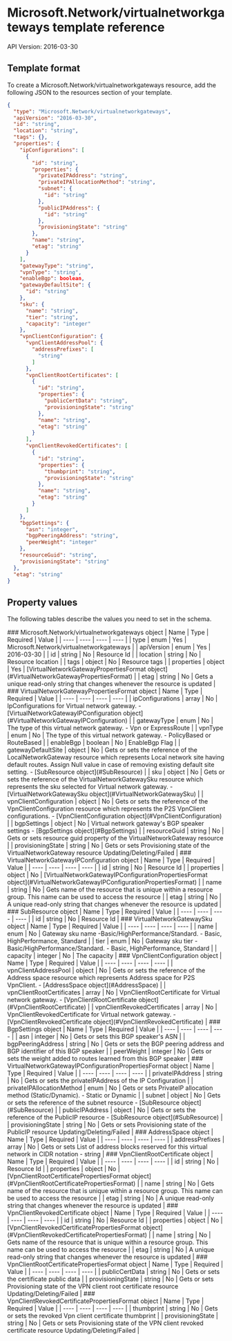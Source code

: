# Microsoft.Network/virtualnetworkgateways template reference
API Version: 2016-03-30
## Template format

To create a Microsoft.Network/virtualnetworkgateways resource, add the following JSON to the resources section of your template.

```json
{
  "type": "Microsoft.Network/virtualnetworkgateways",
  "apiVersion": "2016-03-30",
  "id": "string",
  "location": "string",
  "tags": {},
  "properties": {
    "ipConfigurations": [
      {
        "id": "string",
        "properties": {
          "privateIPAddress": "string",
          "privateIPAllocationMethod": "string",
          "subnet": {
            "id": "string"
          },
          "publicIPAddress": {
            "id": "string"
          },
          "provisioningState": "string"
        },
        "name": "string",
        "etag": "string"
      }
    ],
    "gatewayType": "string",
    "vpnType": "string",
    "enableBgp": boolean,
    "gatewayDefaultSite": {
      "id": "string"
    },
    "sku": {
      "name": "string",
      "tier": "string",
      "capacity": "integer"
    },
    "vpnClientConfiguration": {
      "vpnClientAddressPool": {
        "addressPrefixes": [
          "string"
        ]
      },
      "vpnClientRootCertificates": [
        {
          "id": "string",
          "properties": {
            "publicCertData": "string",
            "provisioningState": "string"
          },
          "name": "string",
          "etag": "string"
        }
      ],
      "vpnClientRevokedCertificates": [
        {
          "id": "string",
          "properties": {
            "thumbprint": "string",
            "provisioningState": "string"
          },
          "name": "string",
          "etag": "string"
        }
      ]
    },
    "bgpSettings": {
      "asn": "integer",
      "bgpPeeringAddress": "string",
      "peerWeight": "integer"
    },
    "resourceGuid": "string",
    "provisioningState": "string"
  },
  "etag": "string"
}
```
## Property values

The following tables describe the values you need to set in the schema.

<a id="Microsoft.Network/virtualnetworkgateways" />
### Microsoft.Network/virtualnetworkgateways object
|  Name | Type | Required | Value |
|  ---- | ---- | ---- | ---- |
|  type | enum | Yes | Microsoft.Network/virtualnetworkgateways |
|  apiVersion | enum | Yes | 2016-03-30 |
|  id | string | No | Resource Id |
|  location | string | No | Resource location |
|  tags | object | No | Resource tags |
|  properties | object | Yes | [VirtualNetworkGatewayPropertiesFormat object](#VirtualNetworkGatewayPropertiesFormat) |
|  etag | string | No | Gets a unique read-only string that changes whenever the resource is updated |


<a id="VirtualNetworkGatewayPropertiesFormat" />
### VirtualNetworkGatewayPropertiesFormat object
|  Name | Type | Required | Value |
|  ---- | ---- | ---- | ---- |
|  ipConfigurations | array | No | IpConfigurations for Virtual network gateway. - [VirtualNetworkGatewayIPConfiguration object](#VirtualNetworkGatewayIPConfiguration) |
|  gatewayType | enum | No | The type of this virtual network gateway. - Vpn or ExpressRoute |
|  vpnType | enum | No | The type of this virtual network gateway. - PolicyBased or RouteBased |
|  enableBgp | boolean | No | EnableBgp Flag |
|  gatewayDefaultSite | object | No | Gets or sets the reference of the LocalNetworkGateway resource which represents Local network site having default routes. Assign Null value in case of removing existing default site setting. - [SubResource object](#SubResource) |
|  sku | object | No | Gets or sets the reference of the VirtualNetworkGatewaySku resource which represents the sku selected for Virtual network gateway. - [VirtualNetworkGatewaySku object](#VirtualNetworkGatewaySku) |
|  vpnClientConfiguration | object | No | Gets or sets the reference of the VpnClientConfiguration resource which represents the P2S VpnClient configurations. - [VpnClientConfiguration object](#VpnClientConfiguration) |
|  bgpSettings | object | No | Virtual network gateway's BGP speaker settings - [BgpSettings object](#BgpSettings) |
|  resourceGuid | string | No | Gets or sets resource guid property of the VirtualNetworkGateway resource |
|  provisioningState | string | No | Gets or sets Provisioning state of the VirtualNetworkGateway resource Updating/Deleting/Failed |


<a id="VirtualNetworkGatewayIPConfiguration" />
### VirtualNetworkGatewayIPConfiguration object
|  Name | Type | Required | Value |
|  ---- | ---- | ---- | ---- |
|  id | string | No | Resource Id |
|  properties | object | No | [VirtualNetworkGatewayIPConfigurationPropertiesFormat object](#VirtualNetworkGatewayIPConfigurationPropertiesFormat) |
|  name | string | No | Gets name of the resource that is unique within a resource group. This name can be used to access the resource |
|  etag | string | No | A unique read-only string that changes whenever the resource is updated |


<a id="SubResource" />
### SubResource object
|  Name | Type | Required | Value |
|  ---- | ---- | ---- | ---- |
|  id | string | No | Resource Id |


<a id="VirtualNetworkGatewaySku" />
### VirtualNetworkGatewaySku object
|  Name | Type | Required | Value |
|  ---- | ---- | ---- | ---- |
|  name | enum | No | Gateway sku name -Basic/HighPerformance/Standard. - Basic, HighPerformance, Standard |
|  tier | enum | No | Gateway sku tier -Basic/HighPerformance/Standard. - Basic, HighPerformance, Standard |
|  capacity | integer | No | The capacity |


<a id="VpnClientConfiguration" />
### VpnClientConfiguration object
|  Name | Type | Required | Value |
|  ---- | ---- | ---- | ---- |
|  vpnClientAddressPool | object | No | Gets or sets the reference of the Address space resource which represents Address space for P2S VpnClient. - [AddressSpace object](#AddressSpace) |
|  vpnClientRootCertificates | array | No | VpnClientRootCertificate for Virtual network gateway. - [VpnClientRootCertificate object](#VpnClientRootCertificate) |
|  vpnClientRevokedCertificates | array | No | VpnClientRevokedCertificate for Virtual network gateway. - [VpnClientRevokedCertificate object](#VpnClientRevokedCertificate) |


<a id="BgpSettings" />
### BgpSettings object
|  Name | Type | Required | Value |
|  ---- | ---- | ---- | ---- |
|  asn | integer | No | Gets or sets this BGP speaker's ASN |
|  bgpPeeringAddress | string | No | Gets or sets the BGP peering address and BGP identifier of this BGP speaker |
|  peerWeight | integer | No | Gets or sets the weight added to routes learned from this BGP speaker |


<a id="VirtualNetworkGatewayIPConfigurationPropertiesFormat" />
### VirtualNetworkGatewayIPConfigurationPropertiesFormat object
|  Name | Type | Required | Value |
|  ---- | ---- | ---- | ---- |
|  privateIPAddress | string | No | Gets or sets the privateIPAddress of the IP Configuration |
|  privateIPAllocationMethod | enum | No | Gets or sets PrivateIP allocation method (Static/Dynamic). - Static or Dynamic |
|  subnet | object | No | Gets or sets the reference of the subnet resource - [SubResource object](#SubResource) |
|  publicIPAddress | object | No | Gets or sets the reference of the PublicIP resource - [SubResource object](#SubResource) |
|  provisioningState | string | No | Gets or sets Provisioning state of the PublicIP resource Updating/Deleting/Failed |


<a id="AddressSpace" />
### AddressSpace object
|  Name | Type | Required | Value |
|  ---- | ---- | ---- | ---- |
|  addressPrefixes | array | No | Gets or sets List of address blocks reserved for this virtual network in CIDR notation - string |


<a id="VpnClientRootCertificate" />
### VpnClientRootCertificate object
|  Name | Type | Required | Value |
|  ---- | ---- | ---- | ---- |
|  id | string | No | Resource Id |
|  properties | object | No | [VpnClientRootCertificatePropertiesFormat object](#VpnClientRootCertificatePropertiesFormat) |
|  name | string | No | Gets name of the resource that is unique within a resource group. This name can be used to access the resource |
|  etag | string | No | A unique read-only string that changes whenever the resource is updated |


<a id="VpnClientRevokedCertificate" />
### VpnClientRevokedCertificate object
|  Name | Type | Required | Value |
|  ---- | ---- | ---- | ---- |
|  id | string | No | Resource Id |
|  properties | object | No | [VpnClientRevokedCertificatePropertiesFormat object](#VpnClientRevokedCertificatePropertiesFormat) |
|  name | string | No | Gets name of the resource that is unique within a resource group. This name can be used to access the resource |
|  etag | string | No | A unique read-only string that changes whenever the resource is updated |


<a id="VpnClientRootCertificatePropertiesFormat" />
### VpnClientRootCertificatePropertiesFormat object
|  Name | Type | Required | Value |
|  ---- | ---- | ---- | ---- |
|  publicCertData | string | No | Gets or sets the certificate public data |
|  provisioningState | string | No | Gets or sets Provisioning state of the VPN client root certificate resource Updating/Deleting/Failed |


<a id="VpnClientRevokedCertificatePropertiesFormat" />
### VpnClientRevokedCertificatePropertiesFormat object
|  Name | Type | Required | Value |
|  ---- | ---- | ---- | ---- |
|  thumbprint | string | No | Gets or sets the revoked Vpn client certificate thumbprint |
|  provisioningState | string | No | Gets or sets Provisioning state of the VPN client revoked certificate resource Updating/Deleting/Failed |

